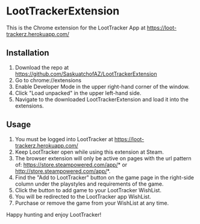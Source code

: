 # LootTrackerExtension
This is the Chrome extension for the LootTracker App at https://loot-trackerz.herokuapp.com/

## Installation
 1. Download the repo at https://github.com/SaskuatchofAZ/LootTrackerExtension
 2. Go to chrome://extensions 
 3. Enable Developer Mode in the upper right-hand corner of the window. 
 4. Click "Load unpacked" in the upper left-hand side.
 5. Navigate to the downloaded LootTrackerExtension and load it into the extensions.

## Usage
  1. You must be logged into LootTracker at https://loot-trackerz.herokuapp.com/
  2. Keep LootTracker open while using this extension at Steam.
  3. The browser extension will only be active on pages with the url pattern of:
https://store.steampowered.com/app/* or http://store.steampowered.com/app/*.
  4. Find the "Add to LootTracker" button on the game page in the right-side column under the playstyles and requirements of the game.
  5. Click the button to add game to your LootTracker WishList.
  6. You will be redirected to the LootTracker app WishList.
  7. Purchase or remove the game from your WishList at any time.

Happy hunting and enjoy LootTracker!
